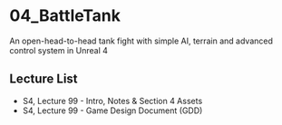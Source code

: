 # 04_BattleTank
An open-head-to-head tank fight with simple AI, terrain and advanced control system in Unreal 4

## Lecture List 

* S4, Lecture 99 - Intro, Notes & Section 4 Assets
* S4, Lecture 99 - Game Design Document (GDD)

